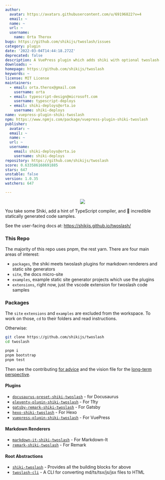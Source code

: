 ```yaml
---
author:
  avatar: https://avatars.githubusercontent.com/u/69196822?v=4
  email: ~
  name: ~
  url: ~
  username:
    name: Orta Therox
bugs: https://github.com/shikijs/twoslash/issues
category: plugin
date: '2022-03-04T14:44:18.272Z'
deprecated: false
description: A VuePress plugin which adds shiki with optional twoslash-powered code samples
downloads: ~
homepage: https://github.com/shikijs/twoslash
keywords: ~
license: MIT License
maintainers:
  - email: orta.therox@gmail.com
    username: orta
  - email: typescript-design@microsoft.com
    username: typescript-deploys
  - email: shiki-deploys@orta.io
    username: shiki-deploys
name: vuepress-plugin-shiki-twoslash
npm: https://www.npmjs.com/package/vuepress-plugin-shiki-twoslash
publisher:
  avatar: ~
  email: ~
  name: ~
  url: ~
  username:
    email: shiki-deploys@orta.io
    username: shiki-deploys
repository: https://github.com/shikijs/twoslash
score: 0.633586168691885
stars: 647
unstable: false
version: 1.0.35
watchers: 647

---
```


<center><img src="./misc/repo-icon.png" /></center>

You take some Shiki, add a hint of TypeScript compiler, and 🎉 incredible statically generated code samples.

See the user-facing docs at: https://shikijs.github.io/twoslash/

### This Repo

The majority of this repo uses pnpm, the rest yarn. There are four main areas of interest:
 
 - `packages`, the shiki meets twoslash plugins for markdown renderers and static site generators
 - `site`, the docs micro-site
 - `examples`, example static site generator projects which use the plugins
 - `extensions`, right now, just the vscode extension for twoslash code samples
 
### Packages

The `site` `extensions` and `examples` are excluded from the workspace. To work on those, `cd` to their folders and read instructions.

Otherwise:

```sh
git clone https://github.com/shikijs/twoslash
cd twoslash

pnpm i
pnpm bootstrap
pnpm test
```

Then see the contributing [for advice](./CONTRIBUTING.md) and the vision file for the [long-term perspective](./VISION.md).

#### Plugins 

- [`docusaurus-preset-shiki-twoslash`](packages/docusaurus-preset-shiki-twoslash) - for Docusaurus
- [`eleventy-plugin-shiki-twoslash`](packages/eleventy-plugin-shiki-twoslash) - For 11ty
- [`gatsby-remark-shiki-twoslash`](packages/gatsby-remark-shiki-twoslash) - For Gatsby
- [`hexo-shiki-twoslash`](packages/hexo-shiki-twoslash) - For Hexo
- [`vuepress-plugin-shiki-twoslash`](packages/vuepress-plugin-shiki-twoslash) - For VuePress

#### Markdown Renderers

- [`markdown-it-shiki-twoslash`](packages/markdown-it-shiki-twoslash) - For Markdown-It
- [`remark-shiki-twoslash`](packages/remark-shiki-twoslash) - For Remark

#### Root Abstractions

- [`shiki-twoslash`](packages/shiki-twoslash) - Provides all the building blocks for above
- [`twoslash-cli`](packages/twoslash-cli) - A CLI for converting md/ts/tsx/js/jsx files to HTML
